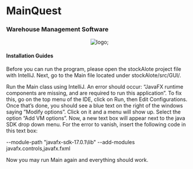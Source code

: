 # MainQuest

### Warehouse Management Software

<div align="center">
<img src="https://gitlab.com/psw2122/a03/cepejoma/-/wikis/uploads/logo.png" alt="logo;" >
</div>

#### Installation Guides
<div >
Before you can run the program, please open the stockAlote project file with IntelliJ. Next, go to the Main file located under stockAlote/src/GUI/.

Run the Main class using IntelliJ. An error should occur: “JavaFX runtime components are missing, and are required to run this application”. 
To fix this, go on the top menu of the IDE, click on Run, then Edit Configurations. Once that’s done, you should see a blue text on the right of the windows saying ”Modify options”. 
Click on it and a menu will show up. Select the option “Add VM options”. Now, a new text box will appear next to the java SDK drop down menu. 
For the error to vanish, insert the following code in this text box: 

--module-path "javafx-sdk-17.0.1\lib" --add-modules javafx.controls,javafx.fxml

Now you may run Main again and everything should work.

</div>